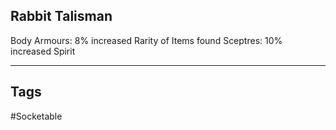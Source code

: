 ## Rabbit Talisman
Body Armours: 8% increased Rarity of Items found
Sceptres: 10% increased Spirit

---
## Tags
#Socketable
